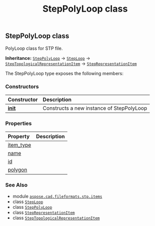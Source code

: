 ﻿---
title: StepPolyLoop class
second_title: Aspose.CAD for Python via .NET API References
description: 
type: docs
weight: 510
url: /python-net/aspose.cad.fileformats.stp.items/steppolyloop/
is_root: false
---

## StepPolyLoop class

PolyLoop class for STP file.



**Inheritance:** [`StepPolyLoop`](/cad/python-net/aspose.cad.fileformats.stp.items/steppolyloop) → 
[`StepLoop`](/cad/python-net/aspose.cad.fileformats.stp.items/steploop) → 
[`StepTopologicalRepresentationItem`](/cad/python-net/aspose.cad.fileformats.stp.items/steptopologicalrepresentationitem) → 
[`StepRepresentationItem`](/cad/python-net/aspose.cad.fileformats.stp.items/steprepresentationitem)



The StepPolyLoop type exposes the following members:

### Constructors
| Constructor | Description |
| :- | :- |
| [__init__](/cad/python-net/aspose.cad.fileformats.stp.items/steppolyloop/__init__/#str-System.Collections.Generic.List<StepCartesianPoint>) | Constructs a new instance of StepPolyLoop |


### Properties
| Property | Description |
| :- | :- |
| [item_type](/cad/python-net/aspose.cad.fileformats.stp.items/steppolyloop/item_type) |  |
| [name](/cad/python-net/aspose.cad.fileformats.stp.items/steppolyloop/name) |  |
| [id](/cad/python-net/aspose.cad.fileformats.stp.items/steppolyloop/id) |  |
| [polygon](/cad/python-net/aspose.cad.fileformats.stp.items/steppolyloop/polygon) |  |



### See Also
* module [`aspose.cad.fileformats.stp.items`](..)
* class [`StepLoop`](/cad/python-net/aspose.cad.fileformats.stp.items/steploop)
* class [`StepPolyLoop`](/cad/python-net/aspose.cad.fileformats.stp.items/steppolyloop)
* class [`StepRepresentationItem`](/cad/python-net/aspose.cad.fileformats.stp.items/steprepresentationitem)
* class [`StepTopologicalRepresentationItem`](/cad/python-net/aspose.cad.fileformats.stp.items/steptopologicalrepresentationitem)
